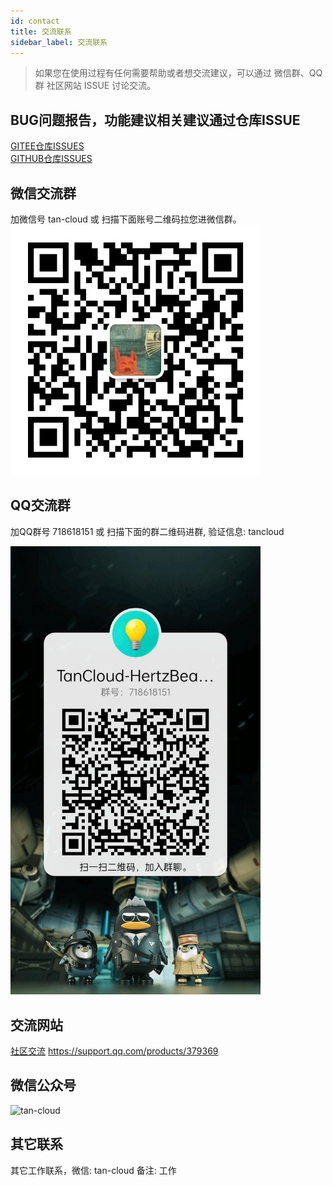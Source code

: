```yaml
---
id: contact  
title: 交流联系    
sidebar_label: 交流联系     
---
```

> 如果您在使用过程有任何需要帮助或者想交流建议，可以通过 微信群、QQ群 社区网站 ISSUE 讨论交流。

## BUG问题报告，功能建议相关建议通过仓库ISSUE

[GITEE仓库ISSUES](https://gitee.com/dromara/hertzbeat/issues)   
[GITHUB仓库ISSUES](https://github.com/dromara/hertzbeat/issues)

## 微信交流群   

加微信号 tan-cloud 或 扫描下面账号二维码拉您进微信群。
<img alt="tan-cloud" src="/img/docs/help/tan-cloud-wechat.jpg" width="400"/>       

## QQ交流群   

加QQ群号 718618151 或 扫描下面的群二维码进群, 验证信息: tancloud        

<img alt="tan-cloud" src="/img/docs/help/qq-qr.jpg" width="400"/>          

## 交流网站    

[社区交流](https://support.qq.com/products/379369)  https://support.qq.com/products/379369

## 微信公众号    

<img alt="tan-cloud" src="/img/wechat.png" width="400"/>  


## 其它联系  
其它工作联系，微信: tan-cloud 备注: 工作     


